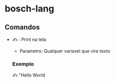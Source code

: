 # bosch-lang


## Comandos

- ✍ : Print na tela
    - Parametro: Qualquer variavel que vire texto
    ### Exemplo
    
    ✍ "Hello World